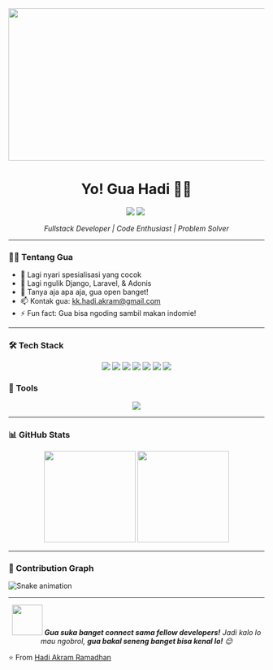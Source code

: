 <div align="center">
  <img src="https://media.giphy.com/media/26tn33aiTi1jkl6H6/giphy.gif" width="600" height="300"/>
</div>

<h1 align="center">Yo! Gua Hadi 👋🚀</h1>

<p align="center">
  <a href="https://github.com/Hadi-Akram-Ramadhan"><img src="https://img.shields.io/badge/-Github-181717?style=flat-square&logo=GitHub&logoColor=white"/></a>
  <a href="mailto:kk.hadi.akram@gmail.com"><img src="https://img.shields.io/badge/-Gmail-D14836?style=flat-square&logo=Gmail&logoColor=white"/></a>
  <img src="https://komarev.com/ghpvc/?username=Hadi-Akram-Ramadhan&style=flat-square&color=blue" alt=""/>
</p>

<p align="center"><em>Fullstack Developer | Code Enthusiast | Problem Solver</em></p>

---

### 👨‍💻 Tentang Gua

- 🔭 Lagi nyari spesialisasi yang cocok
- 🌱 Lagi ngulik Django, Laravel, & Adonis
- 💬 Tanya aja apa aja, gua open banget!
- 📫 Kontak gua: kk.hadi.akram@gmail.com
- ⚡ Fun fact: Gua bisa ngoding sambil makan indomie!

---

### 🛠 Tech Stack

<p align="center">
  <img src="https://img.shields.io/badge/-C-A8B9CC?style=for-the-badge&logo=c&logoColor=white"/>
  <img src="https://img.shields.io/badge/-C%23-239120?style=for-the-badge&logo=c-sharp&logoColor=white"/>
  <img src="https://img.shields.io/badge/-Java-007396?style=for-the-badge&logo=java&logoColor=white"/>
  <img src="https://img.shields.io/badge/-HTML5-E34F26?style=for-the-badge&logo=html5&logoColor=white"/>
  <img src="https://img.shields.io/badge/-CSS3-1572B6?style=for-the-badge&logo=css3&logoColor=white"/>
  <img src="https://img.shields.io/badge/-JavaScript-F7DF1E?style=for-the-badge&logo=javascript&logoColor=black"/>
  <img src="https://img.shields.io/badge/-Python-3776AB?style=for-the-badge&logo=python&logoColor=white"/>
</p>

### 🔧 Tools

<p align="center">
  <img src="https://img.shields.io/badge/-VS%20Code-007ACC?style=for-the-badge&logo=visual-studio-code&logoColor=white"/>
</p>

---

### 📊 GitHub Stats

<p align="center">
  <img height="180em" src="https://github-readme-stats.vercel.app/api?username=Hadi-Akram-Ramadhan&show_icons=true&theme=radical"/>
  <img height="180em" src="https://github-readme-stats.vercel.app/api/top-langs/?username=Hadi-Akram-Ramadhan&layout=compact&theme=radical"/>
</p>

---

### 🐍 Contribution Graph

![Snake animation](https://github.com/Hadi-Akram-Ramadhan/Hadi-Akram-Ramadhan/blob/output/github-contribution-grid-snake.svg)

---

<p align="center">
  <img src="https://media.giphy.com/media/LnQjpWaON8nhr21vNW/giphy.gif" width="60"> <em><b>Gua suka banget connect sama fellow developers!</b> Jadi kalo lo mau ngobrol, <b>gua bakal seneng banget bisa kenal lo!</b> 😊</em>
</p>

⭐️ From [Hadi Akram Ramadhan](https://github.com/Hadi-Akram-Ramadhan)
